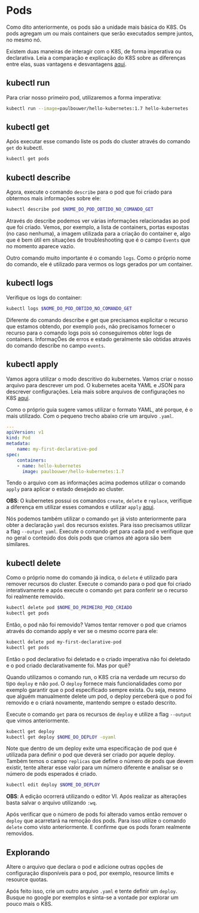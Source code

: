 # Pods

Como dito anteriormente, os pods são a unidade mais básica do K8S. Os pods
agregam um ou mais containers que serão executados sempre juntos, no mesmo nó.

Existem duas maneiras de interagir com o K8S, de forma imperativa ou
declarativa. Leia a comparação e explicação do K8S sobre as
diferenças entre elas, suas vantagens e desvantagens [aqui](https://kubernetes.io/docs/concepts/overview/working-with-objects/object-management/).

## kubectl run

Para criar nosso primeiro pod, utilizaremos a forma imperativa:

```sh
kubectl run --image=paulbouwer/hello-kubernetes:1.7 hello-kubernetes
```

## kubectl get

Após executar esse comando liste os pods do cluster através do comando `get`
do kubectl.

```sh
kubectl get pods
```

## kubectl describe

Agora, execute o comando `describe` para o pod que foi criado para obtermos
mais informações sobre ele:

```sh
kubectl describe pod $NOME_DO_POD_OBTIDO_NO_COMANDO_GET
```

Através do describe podemos ver várias informações relacionadas ao pod que foi
criado. Vemos, por exemplo, a lista de containers, portas expostas (no caso
nenhuma), a imagem utilizada para a criação do container e, algo que é bem útil
em situações de troubleshooting que é o campo `Events` que no momento aparece
vazio.

Outro comando muito importante é o comando `logs`. Como o próprio nome do
comando, ele é utilizado para vermos os logs gerados por um container.

## kubectl logs

Verifique os logs do container:

```sh
kubectl logs $NOME_DO_POD_OBTIDO_NO_COMANDO_GET
```

Diferente do comando describe e get que precisamos explicitar o recurso que
estamos obtendo, por exemplo `pods`, não precisamos fornecer o recurso para
o comando logs pois só conseguiremos obter logs de containers. InformaçÕes
de erros e estado geralmente são obtidas através do comando describe no campo
`events`.

## kubectl apply

Vamos agora utilizar o modo descritivo do kubernetes. Vamos criar o nosso
arquivo para descrever um pod. O kubernetes aceita YAML e JSON para descrever
configurações. Leia mais sobre arquivos de configurações no K8S [aqui](https://kubernetes.io/docs/concepts/configuration/overview/).

Como o próprio guia sugere vamos utilizar o formato YAML, até porque, é o
mais utilizado. Com o pequeno trecho abaixo crie um arquivo `.yaml`.

```yaml
---
apiVersion: v1
kind: Pod
metadata:
    name: my-first-declarative-pod
spec:
    containers:
    - name: hello-kubernetes
      image: paulbouwer/hello-kubernetes:1.7
```

Tendo o arquivo com as informações acima podemos utilizar o comando `apply`
para aplicar o estado desejado ao cluster.

__OBS__: O kubernetes possui os comandos `create`, `delete` e `replace`,
verifique a diferença em utilizar esses comandos e utilizar `apply` [aqui](https://stackoverflow.com/questions/47369351/kubectl-apply-vs-kubectl-create).

Nós podemos também utilizar o comando `get` já visto anteriormente para
obter a declaração `yaml` dos recursos existes. Para isso precisamos utilizar
a flag `--output yaml`. Execute o comando get para cada pod e verifique que
no geral o conteúdo dos dois pods que criamos até agora são bem similares.

## kubectl delete

Como o próprio nome do comando já indica, o `delete` é utilizado para remover
recursos do cluster. Execute o comando para o pod que foi criado
interativamente e após execute o comando `get` para conferir se o recurso foi
realmente removido.

```sh
kubectl delete pod $NOME_DO_PRIMEIRO_POD_CRIADO
kubectl get pods
```

Então, o pod não foi removido? Vamos tentar remover o pod que criamos através
do comando apply e ver se o mesmo ocorre para ele:

```sh
kubectl delete pod my-first-declarative-pod
kubectl get pods
```

Então o pod declarativo foi deletado e o criado imperativa não foi deletado e
o pod criado declarativamente foi. Mas por quê?

Quando utilizamos o comando run, o K8S cria na verdade um recurso do tipo
`deploy` e não `pod`. O `deploy` fornece mais funcionalidades como por exemplo
garantir que o pod especificado sempre exista. Ou seja, mesmo que alguém
manualmente delete um pod, o deploy perceberá que o pod foi removido e o criará
novamente, mantendo sempre o estado descrito.

Execute o comando `get` para os recursos de `deploy` e utilize a flag
`--output` que vimos anteriormente.

```sh
kubectl get deploy
kubectl get deploy $NOME_DO_DEPLOY -oyaml
```

Note que dentro de um deploy exite uma especificaçào de pod que é utilizada
para definir o pod que deverá ser criado por aquele deploy. Também temos o
campo `replicas` que define o número de pods que devem existir, tente alterar
esse valor para um número diferente e analisar se o número de pods esperados
é criado.

```sh
kubectl edit deploy $NOME_DO_DEPLOY
```

__OBS__: A edição ocorrerá utilizando o editor VI. Após realizar as alterações
basta salvar o arquivo utilizando `:wq`.

Após verificar que o número de pods foi alterado vamos então remover o `deploy`
que acarretará na remoção dos pods. Para isso utilize o comando `delete` como
visto anteriormente. E confirme que os pods foram realmente removidos.

## Explorando

Altere o arquivo que declara o pod e adicione outras opções de configuração
disponíveis para o pod, por exemplo, resource limits e resource quotas.

Após feito isso, crie um outro arquivo `.yaml` e tente definir um `deploy`.
Busque no google por exemplos e sinta-se a vontade por explorar um pouco
mais o K8S.
